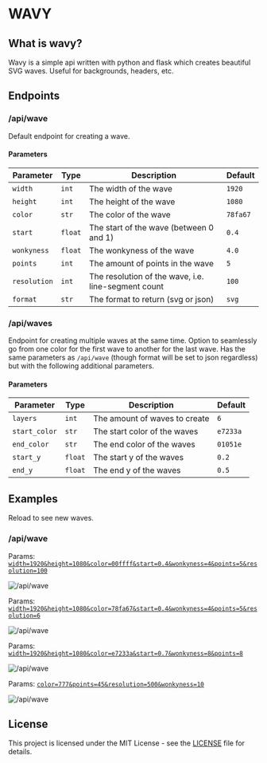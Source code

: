# WAVY

## What is wavy?

Wavy is a simple api written with python and flask which creates beautiful SVG waves. Useful for backgrounds, headers, etc.

## Endpoints

### /api/wave

Default endpoint for creating a wave.

#### Parameters

| Parameter    | Type    | Description                                         | Default  |
| ------------ | ------- | --------------------------------------------------- | -------- |
| `width`      | `int`   | The width of the wave                               | `1920`   |
| `height`     | `int`   | The height of the wave                              | `1080`   |
| `color`      | `str`   | The color of the wave                               | `78fa67` |
| `start`      | `float` | The start of the wave (between 0 and 1)             | `0.4`    |
| `wonkyness`  | `float` | The wonkyness of the wave                           | `4.0`      |
| `points`     | `int`   | The amount of points in the wave                    | `5`      |
| `resolution` | `int`   | The resolution of the wave, i.e. line-segment count | `100`    |
| `format`     | `str`   | The format to return (svg or json)                  | `svg`    |

### /api/waves

Endpoint for creating multiple waves at the same time. Option to seamlessly go from one color for the first wave to another for the last wave. Has the same parameters as `/api/wave` (though format will be set to json regardless) but with the following additional parameters.

#### Parameters

| Parameter     | Type    | Description                   | Default  |
| ------------- | ------- | ----------------------------- | -------- |
| `layers`      | `int`   | The amount of waves to create | `6`      |
| `start_color` | `str`   | The start color of the waves  | `e7233a` |
| `end_color`   | `str`   | The end color of the waves    | `01051e` |
| `start_y`     | `float` | The start y of the waves      | `0.2`    |
| `end_y`       | `float` | The end y of the waves        | `0.5`    |

## Examples

Reload to see new waves.

### /api/wave

Params: [`width=1920&height=1080&color=00ffff&start=0.4&wonkyness=4&points=5&resolution=100`](https://wavy.runarmod.no/api/wave?width=1920&height=1080&color=00ffff&start=0.4&wonkyness=4&points=5&resolution=100)

![/api/wave](https://wavy.runarmod.no/api/wave?width=1920&height=1080&color=00ffff&start=0.4&wonkyness=4&points=5&resolution=100)

Params: [`width=1920&height=1080&color=78fa67&start=0.4&wonkyness=4&points=5&resolution=6`](https://wavy.runarmod.no/api/wave?width=1920&height=1080&color=78fa67&start=0.4&wonkyness=4&points=5&resolution=6)

![/api/wave](https://wavy.runarmod.no/api/wave?width=1920&height=1080&color=78fa67&start=0.4&wonkyness=4&points=5&resolution=6)

Params: [`width=1920&height=1080&color=e7233a&start=0.7&wonkyness=8&points=8`](https://wavy.runarmod.no/api/wave?width=1920&height=1080&color=e7233a&start=0.7&wonkyness=8&points=8)

![/api/wave](https://wavy.runarmod.no/api/wave?width=1920&height=1080&color=e7233a&start=0.7&wonkyness=8&points=8)

Params: [`color=777&points=45&resolution=500&wonkyness=10`](https://wavy.runarmod.no/api/wave?color=777&points=45&resolution=500&wonkyness=10)

![/api/wave](https://wavy.runarmod.no/api/wave?color=777&points=45&resolution=500&wonkyness=10)

## License

This project is licensed under the MIT License - see the [LICENSE](LICENSE) file for details.
